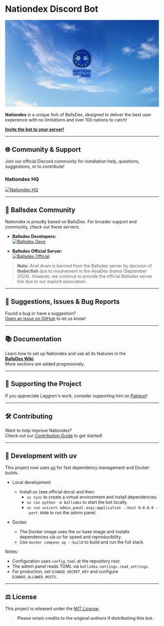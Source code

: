 # Nationdex Discord Bot

![NationDex Banner](assets/nationdex_banner.png)

**Nationdex** is a unique fork of BallsDex, designed to deliver the best user experience with no limitations and over 100 nations to catch!

[**Invite the bot to your server!**](https://discord.com/application-directory/1207017704096141312)

---

## 🌐 Community & Support

Join our official Discord community for installation help, questions, suggestions, or to contribute!

### Nationdex HQ

[![Nationdex HQ](https://discord.com/api/guilds/1118965941221466194/embed.png?style=banner2)](https://discord.gg/tKh3n5uVnm)

---

## 🤝 Ballsdex Community

Nationdex is proudly based on BallsDex. For broader support and community, check out these servers:

- **Ballsdex Developers:**  
  [![Ballsdex Devs](https://discord.com/api/guilds/1255250024741212262/embed.png?style=banner3)](https://discord.gg/PKKhee4fvy)

- **Ballsdex Official Server:**  
  [![Ballsdex Official](https://discord.com/api/guilds/1049118743101452329/embed.png?style=banner2)](https://discord.gg/tKh3n5uVnm)

> **Note:** Ariel Aram is banned from the Ballsdex server by decision of **thebicfish** due to involvement in the AsiaDex drama (September 2024). However, we continue to provide the official Ballsdex server link due to our explicit association.

---

## 🐞 Suggestions, Issues & Bug Reports

Found a bug or have a suggestion?  
[Open an issue on GitHub](../../issues) to let us know!

---

## 📚 Documentation

Learn how to set up Nationdex and use all its features in the  
[**BallsDex Wiki**](https://github.com/laggron42/BallsDex-Discordbot/wiki/).  
More sections are added progressively.

---

## 💖 Supporting the Project

If you appreciate Laggron's work, consider supporting him on [Patreon](https://patreon.com/retke)!

---

## 🛠️ Contributing

Want to help improve Nationdex?  
Check out our [Contribution Guide](CONTRIBUTING.md) to get started!

---

## 🚀 Development with uv

This project now uses [uv](https://docs.astral.sh/uv/) for fast dependency management and Docker builds.

- Local development
  - Install uv (see official docs) and then:
    - `uv sync` to create a virtual environment and install dependencies.
    - `uv run python -m ballsdex` to start the bot locally.
    - `uv run uvicorn admin_panel.asgi:application --host 0.0.0.0 --port 8000` to run the admin panel.

- Docker
  - The Docker image uses the uv base image and installs dependencies via uv for speed and reproducibility.
  - Use `docker compose up --build` to build and run the full stack.

Notes:
- Configuration uses `config.toml` at the repository root.
- The admin panel reads TOML via `ballsdex.settings.read_settings`.
- For production, set `DJANGO_SECRET_KEY` and configure `DJANGO_ALLOWED_HOSTS`.

---

## ⚖️ License

This project is released under the [MIT License](https://opensource.org/licenses/MIT).

> **Please retain credits to the original authors if distributing this bot.**
